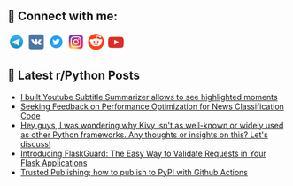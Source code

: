 ## 🔎 Connect with me:
[<img src="https://github.com/bullbesh/bullbesh/blob/main/images/Telegram.png" width="32" height="32" />](https://t.me/bullbesh)
[<img src="https://github.com/bullbesh/bullbesh/blob/main/images/VK.png" width="32" height="32" />](https://vk.com/bullbesh)
[<img src="https://github.com/bullbesh/bullbesh/blob/main/images/Twitter.png" width="32" height="32" />](https://twitter.com/bullbesh1)
[<img src="https://github.com/bullbesh/bullbesh/blob/main/images/Instagram.png" width="32" height="32" />](https://www.instagram.com/bullbesh)
[<img src="https://github.com/bullbesh/bullbesh/blob/main/images/Reddit.png" width="32" height="32" />](https://www.reddit.com/user/bullbesh)
[<img src="https://github.com/bullbesh/bullbesh/blob/main/images/YouTube.png" width="32" height="32" />](https://www.youtube.com/channel/UCtfjRs6uzgq5mfm8S06WTcg)

## 📕 Latest r/Python Posts
<!-- BLOG-POST-LIST:START -->
- [I built Youtube Subtitle Summarizer allows to see highlighted moments](https://www.reddit.com/r/Python/comments/13b0j2l/i_built_youtube_subtitle_summarizer_allows_to_see/)
- [Seeking Feedback on Performance Optimization for News Classification Code](https://www.reddit.com/r/Python/comments/13azisy/seeking_feedback_on_performance_optimization_for/)
- [Hey guys, I was wondering why Kivy isn&#39;t as well-known or widely used as other Python frameworks. Any thoughts or insights on this? Let&#39;s discuss!](https://www.reddit.com/r/Python/comments/13azabl/hey_guys_i_was_wondering_why_kivy_isnt_as/)
- [Introducing FlaskGuard: The Easy Way to Validate Requests in Your Flask Applications](https://www.reddit.com/r/Python/comments/13axxfb/introducing_flaskguard_the_easy_way_to_validate/)
- [Trusted Publishing; how to publish to PyPI with Github Actions](https://www.reddit.com/r/Python/comments/13atyr6/trusted_publishing_how_to_publish_to_pypi_with/)
<!-- BLOG-POST-LIST:END -->
